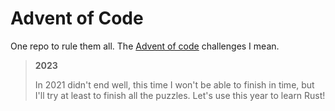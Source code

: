 # Advent of Code

One repo to rule them all. The [Advent of code](adventofcode.com) challenges I mean.

>**2023**
>
>In 2021 didn't end well, this time I won't be able to finish in time, but I'll try at least to finish all the puzzles.
>Let's use this year to learn Rust!
